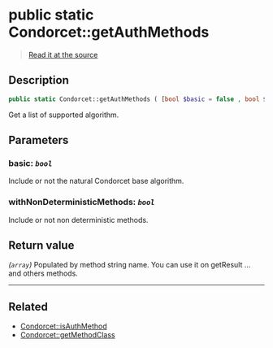 # public static Condorcet::getAuthMethods

> [Read it at the source](https://github.com/julien-boudry/Condorcet/blob/master/src/Condorcet.php#L105)

## Description    

```php
public static Condorcet::getAuthMethods ( [bool $basic = false , bool $withNonDeterministicMethods = true] ): array
```

Get a list of supported algorithm.

## Parameters

### **basic:** *`bool`*   
Include or not the natural Condorcet base algorithm.    

### **withNonDeterministicMethods:** *`bool`*   
Include or not non deterministic methods.    


## Return value   

*(`array`)* Populated by method string name. You can use it on getResult ... and others methods.


---------------------------------------

## Related

* [Condorcet::isAuthMethod](/Docs/api-reference/Condorcet%20Class/Condorcet--isAuthMethod().md)    
* [Condorcet::getMethodClass](/Docs/api-reference/Condorcet%20Class/Condorcet--getMethodClass().md)    
